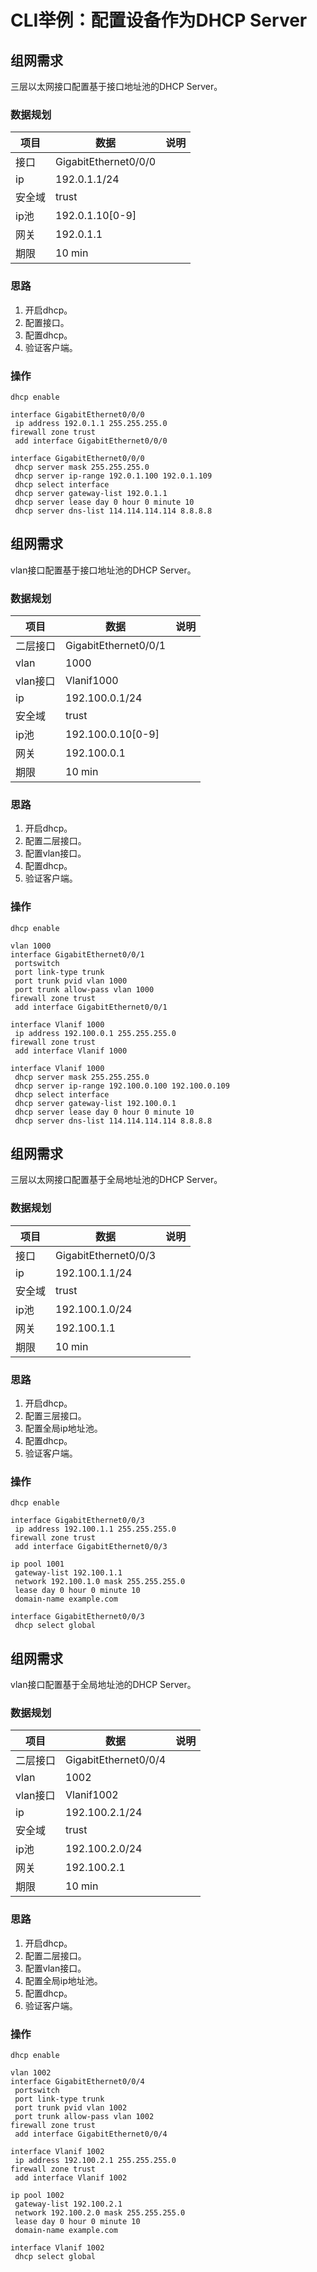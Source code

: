 # CLI举例：配置设备作为DHCP Server  

## 组网需求  

三层以太网接口配置基于接口地址池的DHCP Server。  

### 数据规划

|项目|数据|说明|
|----|----|----|
|接口|GigabitEthernet0/0/0||
|ip|192.0.1.1/24||
|安全域|trust||
|ip池|192.0.1.10[0-9]||
|网关|192.0.1.1||
|期限|10 min||

### 思路  

1. 开启dhcp。  
2. 配置接口。  
3. 配置dhcp。  
4. 验证客户端。  

### 操作  

```
dhcp enable

interface GigabitEthernet0/0/0
 ip address 192.0.1.1 255.255.255.0
firewall zone trust
 add interface GigabitEthernet0/0/0

interface GigabitEthernet0/0/0
 dhcp server mask 255.255.255.0
 dhcp server ip-range 192.0.1.100 192.0.1.109
 dhcp select interface
 dhcp server gateway-list 192.0.1.1
 dhcp server lease day 0 hour 0 minute 10
 dhcp server dns-list 114.114.114.114 8.8.8.8

```

## 组网需求  

vlan接口配置基于接口地址池的DHCP Server。  

### 数据规划

|项目|数据|说明|
|----|----|----|
|二层接口|GigabitEthernet0/0/1||
|vlan|1000||
|vlan接口|Vlanif1000||
|ip|192.100.0.1/24||
|安全域|trust||
|ip池|192.100.0.10[0-9]||
|网关|192.100.0.1||
|期限|10 min||

### 思路  

1. 开启dhcp。  
2. 配置二层接口。  
3. 配置vlan接口。  
4. 配置dhcp。  
5. 验证客户端。  

### 操作  

```
dhcp enable

vlan 1000
interface GigabitEthernet0/0/1
 portswitch
 port link-type trunk
 port trunk pvid vlan 1000
 port trunk allow-pass vlan 1000
firewall zone trust
 add interface GigabitEthernet0/0/1

interface Vlanif 1000
 ip address 192.100.0.1 255.255.255.0
firewall zone trust
 add interface Vlanif 1000

interface Vlanif 1000
 dhcp server mask 255.255.255.0
 dhcp server ip-range 192.100.0.100 192.100.0.109
 dhcp select interface
 dhcp server gateway-list 192.100.0.1
 dhcp server lease day 0 hour 0 minute 10
 dhcp server dns-list 114.114.114.114 8.8.8.8
```

## 组网需求  

三层以太网接口配置基于全局地址池的DHCP Server。  

### 数据规划

|项目|数据|说明|
|----|----|----|
|接口|GigabitEthernet0/0/3||
|ip|192.100.1.1/24||
|安全域|trust||
|ip池|192.100.1.0/24||
|网关|192.100.1.1||
|期限|10 min||

### 思路  

1. 开启dhcp。  
2. 配置三层接口。  
3. 配置全局ip地址池。 
4. 配置dhcp。   
5. 验证客户端。  

### 操作  

```
dhcp enable

interface GigabitEthernet0/0/3
 ip address 192.100.1.1 255.255.255.0
firewall zone trust
 add interface GigabitEthernet0/0/3

ip pool 1001
 gateway-list 192.100.1.1
 network 192.100.1.0 mask 255.255.255.0
 lease day 0 hour 0 minute 10
 domain-name example.com

interface GigabitEthernet0/0/3
 dhcp select global

```

## 组网需求  

vlan接口配置基于全局地址池的DHCP Server。  

### 数据规划

|项目|数据|说明|
|----|----|----|
|二层接口|GigabitEthernet0/0/4||
|vlan|1002||
|vlan接口|Vlanif1002||
|ip|192.100.2.1/24||
|安全域|trust||
|ip池|192.100.2.0/24||
|网关|192.100.2.1||
|期限|10 min||

### 思路  

1. 开启dhcp。  
2. 配置二层接口。  
2. 配置vlan接口。  
3. 配置全局ip地址池。 
4. 配置dhcp。   
6. 验证客户端。  

### 操作  

```
dhcp enable

vlan 1002
interface GigabitEthernet0/0/4
 portswitch
 port link-type trunk
 port trunk pvid vlan 1002
 port trunk allow-pass vlan 1002
firewall zone trust
 add interface GigabitEthernet0/0/4

interface Vlanif 1002
 ip address 192.100.2.1 255.255.255.0
firewall zone trust
 add interface Vlanif 1002

ip pool 1002
 gateway-list 192.100.2.1
 network 192.100.2.0 mask 255.255.255.0
 lease day 0 hour 0 minute 10
 domain-name example.com

interface Vlanif 1002
 dhcp select global

```
